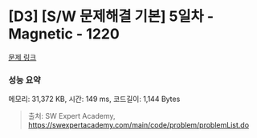 # [D3] [S/W 문제해결 기본] 5일차 - Magnetic - 1220 

[문제 링크](https://swexpertacademy.com/main/code/problem/problemDetail.do?contestProbId=AV14hwZqABsCFAYD) 

### 성능 요약

메모리: 31,372 KB, 시간: 149 ms, 코드길이: 1,144 Bytes



> 출처: SW Expert Academy, https://swexpertacademy.com/main/code/problem/problemList.do